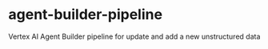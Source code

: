 # agent-builder-pipeline
Vertex AI Agent Builder pipeline for update and add a new unstructured data
